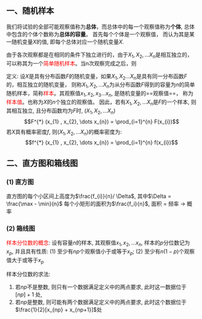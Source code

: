 ## 一、随机样本
我们将试验的全部可能观察值称为**总体**，而总体中的每一个观察值称为**个体**, 总体中包含的个体个数称为**总体的容量**。
首先每个个体是一个观察值， 而认为其是某一随机变量$X$的值, 即每个总体对应一个随机变量$X$.

由于各次观察都是在相同的条件下独立进行的，由于$X_1, X_2, \dots X_n$是相互独立的，可以称其为一个<mark style="background: transparent; color: red">简单随机样本</mark>。当n次观察完成之后，则

定义: 设$X$是具有分布函数$F$的随机变量，如果$X_{1}, X_{2}\dots  X_{n}$是具有同一分布函数$F$的，相互独立的随机变量， 则称$X_{1}, X_{2}, \dots X_{n}$为从分布函数$F$得到的容量为$n$的简单随机样本，简称<mark style="background: transparent; color: red">样本</mark>。其观察值$x_{1}, x_{2}  ,x_{3}\dots x_{n}$, 是随机变量的==观察值==， 称为<mark style="background: transparent; color: red">样本值</mark>。也称为$X$的$n$个独立的观察值。
因此，若有$X_1, X_2, \dots  X_n$是$F$的一个样本, 则其相互独立, 且分布函数均为$F$时, $(X_1, X_2, \dots X_n)$ 
$$F^{*} (x_{1} , x_{2}, \dots  x_{n}) = \prod_{i=1}^{n} F(x_{i})$$
若$X$具有概率密度$f$, 则$(X_1, X_2, \dots X_n)$的概率密度为:
$$f^{*} (x_{1} , x_{2}, \dots  x_{n}) = \prod_{i=1}^{n} f(x_{i})$$
## 二、直方图和箱线图
### (1) 直方图
直方图的每个小区间上高度为$\frac{f_{i}}{n}/ \Delta$, 其中$\Delta = \frac{\max - \min}{n}$ 
每个小矩形的面积为$\frac{f_i}{n}$, 面积 = 频率 $\rightarrow$ 概率

### (2) 箱线图 
<mark style="background: transparent; color: red">样本分位数的概念</mark>: 设有容量$n$的样本, 其观察值$x_1, x_2, \dots x_{n}$, 样本的$p$分位数记为$x_{p}$, 并且具有性质: (1) 至少有$np$个观察值小于或等于$x_{p}$; (2) 至少有$n(1-p)$个观察值大于或等于$x_p$

样本分位数的求法:
1. 若$np$不是整数, 则只有一个数据满足定义中的两点要求, 此时这一数据位于$[np] + 1$ 处, 
2. 若$np$是整数, 则可能有两个数据满足定义中的两点要求, 此时这个数据位于$\frac{1}{2}[x_{np} + x_{np+1}]$处
